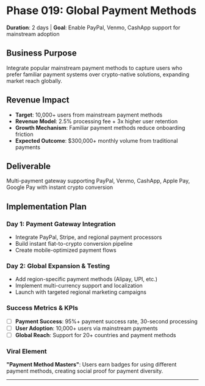 # Phase 019: Global Payment Methods
**Duration**: 2 days | **Goal**: Enable PayPal, Venmo, CashApp support for mainstream adoption

## Business Purpose
Integrate popular mainstream payment methods to capture users who prefer familiar payment systems over crypto-native solutions, expanding market reach globally.

## Revenue Impact
- **Target**: 10,000+ users from mainstream payment methods
- **Revenue Model**: 2.5% processing fee + 3x higher user retention
- **Growth Mechanism**: Familiar payment methods reduce onboarding friction
- **Expected Outcome**: $300,000+ monthly volume from traditional payments

## Deliverable
Multi-payment gateway supporting PayPal, Venmo, CashApp, Apple Pay, Google Pay with instant crypto conversion

## Implementation Plan
### Day 1: Payment Gateway Integration
- Integrate PayPal, Stripe, and regional payment processors
- Build instant fiat-to-crypto conversion pipeline
- Create mobile-optimized payment flows

### Day 2: Global Expansion & Testing
- Add region-specific payment methods (Alipay, UPI, etc.)
- Implement multi-currency support and localization
- Launch with targeted regional marketing campaigns

### Success Metrics & KPIs
- [ ] **Payment Success**: 95%+ payment success rate, 30-second processing
- [ ] **User Adoption**: 10,000+ users via mainstream payments
- [ ] **Global Reach**: Support for 20+ countries and payment methods

### Viral Element
**"Payment Method Masters"**: Users earn badges for using different payment methods, creating social proof for payment diversity.

---

